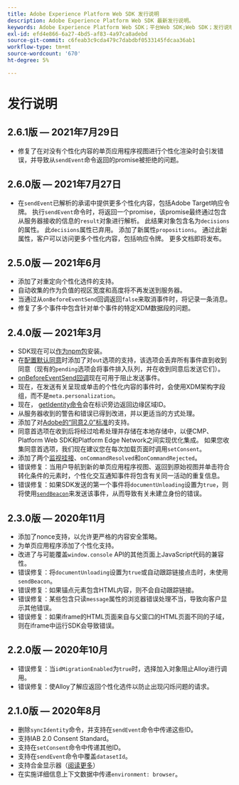 ```yaml
---
title: Adobe Experience Platform Web SDK 发行说明
description: Adobe Experience Platform Web SDK 最新发行说明。
keywords: Adobe Experience Platform Web SDK；平台Web SDK;Web SDK；发行说明；
exl-id: efd4e866-6a27-4bd5-af83-4a97ca8adebd
source-git-commit: c6feab3c9cda479c7dabdbf0533145fdcaa36ab1
workflow-type: tm+mt
source-wordcount: '670'
ht-degree: 5%

---
```


# 发行说明

## 2.6.1版 — 2021年7月29日

* 修复了在对没有个性化内容的单页应用程序视图进行个性化渲染时会引发错误，并导致从`sendEvent`命令返回的promise被拒绝的问题。

## 2.6.0版 — 2021年7月27日

* 在`sendEvent`已解析的承诺中提供更多个性化内容，包括Adobe Target响应令牌。 执行`sendEvent`命令时，将返回一个promise，该promise最终通过包含从服务器接收的信息的`result`对象进行解析。 此结果对象包含名为`decisions`的属性。 此`decisions`属性已弃用。 添加了新属性`propositions`。 通过此新属性，客户可以访问更多个性化内容，包括响应令牌。 更多文档即将发布。

## 2.5.0版 — 2021年6月

* 添加了对重定向个性化选件的支持。
* 自动收集的作为负值的视区宽度和高度将不再发送到服务器。
* 当通过从`onBeforeEventSend`回调返回`false`来取消事件时，将记录一条消息。
* 修复了多个事件中包含针对单个事件的特定XDM数据段的问题。

## 2.4.0版 — 2021年3月

* SDK现在可以[作为npm包](https://experienceleague.adobe.com/docs/experience-platform/edge/fundamentals/installing-the-sdk.html?lang=zh-Hans)安装。
* 在[配置默认同意](https://experienceleague.adobe.com/docs/experience-platform/edge/fundamentals/configuring-the-sdk.html#default-consent)时添加了对`out`选项的支持，该选项会丢弃所有事件直到收到同意（现有的`pending`选项会将事件排入队列，并在收到同意后发送它们）。
* [onBeforeEventSend回调](https://experienceleague.adobe.com/docs/experience-platform/edge/fundamentals/configuring-the-sdk.html#onbeforeeventsend)现在可用于阻止发送事件。
* 现在，在发送有关呈现或单击的个性化内容的事件时，会使用XDM架构字段组，而不是`meta.personalization`。
* 现在， [getIdentity命令](https://experienceleague.adobe.com/docs/experience-platform/edge/identity/overview.html#retrieving-the-visitor-id)会在标识旁边返回边缘区域ID。
* 从服务器收到的警告和错误已得到改进，并以更适当的方式处理。
* 添加了对[Adobe的“同意2.0”标准](https://experienceleague.adobe.com/docs/experience-platform/edge/consent/supporting-consent.html?communicating-consent-preferences-via-the-adobe-standard)的支持。
* 同意首选项在收到后将经过哈希处理并存储在本地存储中，以便CMP、Platform Web SDK和Platform Edge Network之间实现优化集成。 如果您收集同意首选项，我们现在建议您在每次加载页面时调用`setConsent`。
* 添加了两个[监视挂接](https://github.com/adobe/alloy/wiki/Monitoring-Hooks)、`onCommandResolved`和`onCommandRejected`。
* 错误修复：当用户导航到新的单页应用程序视图、返回到原始视图并单击符合转化条件的元素时，个性化交互通知事件将包含有关同一活动的重复信息。
* 错误修复：如果SDK发送的第一个事件将`documentUnloading`设置为`true`，则将使用[`sendBeacon`](https://developer.mozilla.org/zh-CN/docs/Web/API/Navigator/sendBeacon)来发送该事件，从而导致有关未建立身份的错误。

## 2.3.0版 — 2020年11月

* 添加了nonce支持，以允许更严格的内容安全策略。
* 为单页应用程序添加了个性化支持。
* 改进了与可能覆盖`window.console` API的其他页面上JavaScript代码的兼容性。
* 错误修复：将`documentUnloading`设置为`true`或自动跟踪链接点击时，未使用`sendBeacon`。
* 错误修复：如果锚点元素包含HTML内容，则不会自动跟踪链接。
* 错误修复：某些包含只读`message`属性的浏览器错误处理不当，导致向客户显示其他错误。
* 错误修复：如果iframe的HTML页面来自与父窗口的HTML页面不同的子域，则在iframe中运行SDK会导致错误。

## 2.2.0版 — 2020年10月

* 错误修复：当`idMigrationEnabled`为`true`时，选择加入对象阻止Alloy进行调用。
* 错误修复：使Alloy了解应返回个性化选件以防止出现闪烁问题的请求。

## 2.1.0版 — 2020年8月

* 删除`syncIdentity`命令，并支持在`sendEvent`命令中传递这些ID。
* 支持IAB 2.0 Consent Standard。
* 支持在`setConsent`命令中传递其他ID。
* 支持在`sendEvent`命令中覆盖`datasetId`。
* 支持合金显示器（[阅读更多](https://github.com/adobe/alloy/wiki/Monitoring-Hooks)）
* 在实施详细信息上下文数据中传递`environment: browser`。
